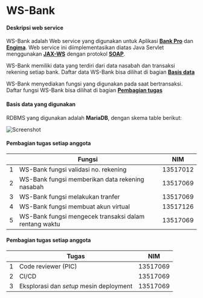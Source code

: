 # WS-Bank

#### Deskripsi web service

WS-Bank adalah Web service yang digunakan untuk Aplikasi
[**Bank Pro**](https://gitlab.informatika.org/if3110-2019-02-k03-03/bank-pro)
dan [**Engima**](https://gitlab.informatika.org/if3110-2019-02-k03-03/engima).
Web service ini diimplementasikan diatas Java Servlet menggunakan
[**JAX-WS**](https://javaee.github.io/metro-jax-ws/) dengan protokol
[**SOAP**](https://www.w3.org/TR/2000/NOTE-SOAP-20000508/).

WS-Bank memiliki data yang terdiri dari data nasabah dan transaksi rekening
setiap bank.
Daftar data WS-Bank bisa dilihat di bagian
[**Basis data**](#basis-data-yang-digunakan)

WS-Bank menyediakan fungsi yang digunakan pada saat bertransaksi.
Daftar fungsi WS-Bank bisa dilihat di bagian
[**Pembagian tugas**](#pembagian-tugas-setiap-anggota)

#### Basis data yang digunakan

RDBMS yang digunakan adalah **MariaDB**, dengan skema table berikut:

![Screenshot](https://i.imgur.com/OjOQ9AT.png)

#### Pembagian tugas setiap anggota
||Fungsi|NIM|
|-|-|-|
|1|WS-Bank fungsi validasi no. rekening|13517012|
|2|WS-Bank fungsi memberikan data rekening nasabah|13517069|
|3|WS-Bank fungsi melakukan tranfer|13517069|
|4|WS-Bank fungsi membuat akun virtual|13517126|
|5|WS-Bank fungsi mengecek transaksi dalam rentang waktu|13517069|

#### Pembagian tugas setiap anggota
||Tugas|NIM|
|-|-|-|
|1|Code reviewer (PIC)| 13517069|
|2|CI/CD| 13517069|
|3|Eksplorasi dan *setup* mesin deployment| 13517069|
